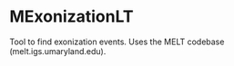 # MExonizationLT

Tool to find exonization events. Uses the MELT codebase (melt.igs.umaryland.edu).
